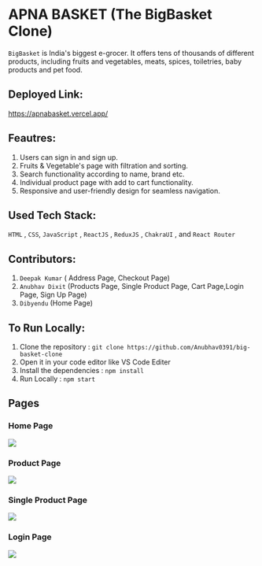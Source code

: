 # APNA BASKET (The BigBasket Clone)

`BigBasket` is India's biggest e-grocer. It offers tens of thousands of different products, including fruits and vegetables, meats, spices, toiletries, baby products and pet food.


## Deployed Link:

https://apnabasket.vercel.app/

## Feautres: 
1. Users can sign in and sign up.
2. Fruits & Vegetable's page with filtration and sorting.
3. Search functionality according to name, brand etc.
4. Individual product page with add to cart functionality.
5. Responsive and user-friendly design for seamless navigation.

## Used Tech Stack:

`HTML` , `CSS`, `JavaScript` , `ReactJS` , `ReduxJS` , `ChakraUI` , and `React Router`

## Contributors:

1. `Deepak Kumar` ( Address Page, Checkout Page)<br/>
2. `Anubhav Dixit` (Products Page, Single Product Page, Cart Page,Login Page, Sign Up Page)<br/>
3. `Dibyendu` (Home Page)

## To Run Locally:

1. Clone the repository : `git clone https://github.com/Anubhav0391/big-basket-clone`
2. Open it in your code editor like VS Code Editer
3. Install the dependencies : `npm install`
4. Run Locally : `npm start`

## Pages

### Home Page 
<img src="https://i.ibb.co/sP4m3br/Whats-App-Image-2023-04-03-at-11-27-49-AM.jpg"/><br/>

### Product Page 
<img src="https://i.ibb.co/FnT7rSR/Whats-App-Image-2023-04-03-at-11-27-48-AM.jpg"/>

### Single Product Page 
<img src="https://i.ibb.co/YL6Vtc2/single-product-page.png"/>

### Login Page 
<img src="https://i.ibb.co/B6z0zMs/Whats-App-Image-2023-04-03-at-11-27-55-AM.jpg"/>




